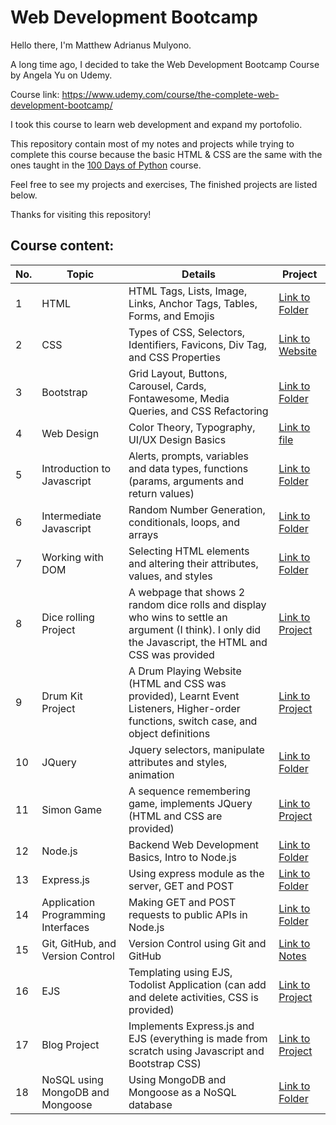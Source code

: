 # Web Development Bootcamp

Hello there, I'm Matthew Adrianus Mulyono.

A long time ago, I decided to take the Web Development Bootcamp Course by Angela Yu on Udemy.

Course link: https://www.udemy.com/course/the-complete-web-development-bootcamp/ 

I took this course to learn web development and expand my portofolio.

This repository contain most of my notes and projects while trying to complete this course because the basic HTML & CSS are the same with the ones taught in the [100 Days of Python](https://github.com/Matthew1906/100DaysOfPython) course.

Feel free to see my projects and exercises, The finished projects are listed below.

Thanks for visiting this repository!

## Course content:
| No. | Topic | Details | Project |
|---------|----------|---------|---------|
|1|HTML| HTML Tags, Lists, Image, Links, Anchor Tags, Tables, Forms, and Emojis | [Link to Folder](https://github.com/Matthew1906/100DaysOfPython/tree/master/WebFoundation/42/Project) |
|2|CSS| Types of CSS, Selectors, Identifiers, Favicons, Div Tag, and CSS Properties | [Link to Website](https://matthew1906.github.io/mock_cv_website/) | 
|3| Bootstrap| Grid Layout, Buttons, Carousel, Cards, Fontawesome, Media Queries, and CSS Refactoring| [Link to Folder](https://github.com/Matthew1906/100DaysOfPython/tree/master/WebFoundation/58)
|4|Web Design|Color Theory, Typography, UI/UX Design Basics|[Link to file](https://github.com/Matthew1906/100DaysOfPython/blob/master/WebFoundation/65/CourseContent.txt)|
|5|Introduction to Javascript|Alerts, prompts, variables and data types, functions (params, arguments and return values)| [Link to Folder](/Javascript/BasicConcepts/IntroductionToJavascript)|
|6|Intermediate Javascript| Random Number Generation, conditionals, loops, and arrays|[Link to Folder](/Javascript/BasicConcepts/IntermediateJavascript)|
|7| Working with DOM | Selecting HTML elements and altering their attributes, values, and styles | [Link to Folder](/Javascript/IntroductionToDOM)
|8| Dice rolling Project | A webpage that shows 2 random dice rolls and display who wins to settle an argument (I think). I only did the Javascript, the HTML and CSS was provided | [Link to Project](/Javascript/DiceChallenge)
|9| Drum Kit Project | A Drum Playing Website (HTML and CSS was provided), Learnt Event Listeners, Higher-order functions, switch case, and object definitions|[Link to Project](/Javascript/DrumKit)
|10| JQuery | Jquery selectors, manipulate attributes and styles, animation | [Link to Folder](/Jquery/BasicConcepts) |
|11|Simon Game| A sequence remembering game, implements JQuery (HTML and CSS are provided)| [Link to Project](/Jquery/SimonGame)|
|12|Node.js| Backend Web Development Basics, Intro to Node.js | [Link to Folder](/NodeJS)|
|13|Express.js | Using express module as the server, GET and POST | [Link to Folder](/Express.JS)|
|14|Application Programming Interfaces| Making GET and POST requests to public APIs in Node.js | [Link to Folder](/APIs)|
|15|Git, GitHub, and Version Control| Version Control using Git and GitHub | [Link to Notes](/VersionControl)|
|16| EJS | Templating using EJS, Todolist Application (can add and delete activities, CSS is provided) | [Link to Project](/EJS)|
|17| Blog Project | Implements Express.js and EJS (everything is made from scratch using Javascript and Bootstrap CSS)| [Link to Project](/DailyJournal)|
|18| NoSQL using MongoDB and Mongoose | Using MongoDB and Mongoose as a NoSQL database | [Link to Folder](/Databases/NoSQL)|